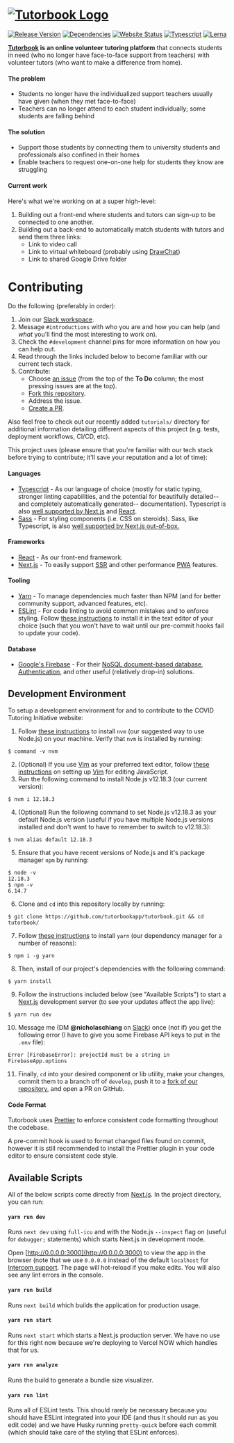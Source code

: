# [![Tutorbook Logo](https://raw.githubusercontent.com/tutorbookapp/old-tutorbook/develop/build/favicon/text-logo.png)](https://tutorbook.org/)

[![Release Version](https://img.shields.io/github/v/release/tutorbookapp/tutorbook?color=brightgreen)](https://github.com/tutorbookapp/tutorbook/releases/)
[![Dependencies](https://img.shields.io/david/tutorbookapp/tutorbook)](https://david-dm.org/tutorbookapp/tutorbook)
[![Website Status](https://img.shields.io/website?down_color=lightgrey&down_message=down&up_color=brightgreen&up_message=up&url=https%3A%2F%2Ftutorbook.org%2F)](https://tutorbook.org/)
[![Typescript](https://img.shields.io/badge/uses-typescript-orange?styles=flat)](https://www.typescriptlang.org)
[![Lerna](https://img.shields.io/badge/maintained%20with-lerna-cc00ff.svg)](https://lerna.js.org/)

**[Tutorbook](https://tutorbook.org/) is an online volunteer tutoring platform**
that connects students in need (who no longer have face-to-face support from
teachers) with volunteer tutors (who want to make a difference from home).

#### The problem

- Students no longer have the individualized support teachers usually have given
  (when they met face-to-face)
- Teachers can no longer attend to each student individually; some students are
  falling behind

#### The solution

- Support those students by connecting them to university students and
  professionals also confined in their homes
- Enable teachers to request one-on-one help for students they know are
  struggling

#### Current work

Here's what we're working on at a super high-level:

1. Building out a front-end where students and tutors can sign-up to be
   connected to one another.
2. Building out a back-end to automatically match students with tutors and send
   them three links:
   - Link to video call
   - Link to virtual whiteboard (probably using
     [DrawChat](https://github.com/cojapacze/sketchpad))
   - Link to shared Google Drive folder

# Contributing

Do the following (preferably in order):

1. Join our [Slack workspace](https://join.slack.com/t/tutorbookapp/shared_invite/zt-ekmpvd9t-uzH_HuS6KbwVg480TAMa5g).
2. Message `#introductions` with who you are and how you can help (and _what_
   you'll find the most interesting to work on).
3. Check the `#development` channel pins for more information on how you can
   help out.
4. Read through the links included below to become familiar with our current tech
   stack.
5. Contribute:
   - Choose [an
     issue](https://github.com/orgs/tutorbookapp/projects/2?fullscreen=true) (from
     the top of the **To Do** column; the most pressing issues are at the top).
   - [Fork this repository](https://github.com/tutorbookapp/covid-tutoring/fork).
   - Address the issue.
   - [Create a PR](https://github.com/tutorbookapp/covid-tutoring/compare).

Also feel free to check out our recently added `tutorials/` directory for
additional information detailing different aspects of this project (e.g. tests,
deployment workflows, CI/CD, etc).

This project uses (please ensure that you're familiar with our tech stack before
trying to contribute; it'll save your reputation and a lot of time):

#### Languages

- [Typescript](https://www.typescriptlang.org) - As our language of choice
  (mostly for static typing, stronger linting capabilities, and the potential
  for beautifully detailed--and completely automatically generated--
  documentation). Typescript is also [well supported by
  Next.js](https://nextjs.org/docs/basic-features/typescript) and
  [React](https://reactjs.org/docs/static-type-checking.html#typescript).
- [Sass](https://sass-lang.com) - For styling components (i.e. CSS on steroids).
  Sass, like Typescript, is also [well supported by Next.js
  out-of-box.](https://nextjs.org/docs/basic-features/built-in-css-support#sass-support)

#### Frameworks

- [React](https://reactjs.org) - As our front-end framework.
- [Next.js](https://nextjs.org) - To easily support
  [SSR](https://nextjs.org/docs/basic-features/pages#server-side-rendering) and
  other performance [PWA](https://web.dev/progressive-web-apps/) features.

#### Tooling

- [Yarn](https://yarnpkg.com) - To manage dependencies much faster than NPM (and
  for better community support, advanced features, etc).
- [ESLint](https://github.com/eslint/eslint) - For code linting to avoid
  common mistakes and to enforce styling. Follow [these
  instructions](https://eslint.org/docs/user-guide/integrations) to install it
  in the text editor of your choice (such that you won't have to wait until our
  pre-commit hooks fail to update your code).

#### Database

- [Google's Firebase](https://firebase.google.com/) - For their [NoSQL
  document-based database](https://firebase.google.com/products/firestore),
  [Authentication](https://firebase.google.com/products/auth), and other
  useful (relatively drop-in) solutions.

## Development Environment

To setup a development environment for and to contribute to the COVID Tutoring
Initiative website:

1. Follow [these instructions](https://github.com/nvm-sh/nvm#installing-and-updating)
   to install `nvm` (our suggested way to use Node.js) on your
   machine. Verify that `nvm` is installed by running:

```
$ command -v nvm
```

2. (Optional) If you use [Vim](https://vim.org) as your preferred text editor,
   follow [these instructions](https://freshman.tech/vim-javascript/) on setting
   up [Vim](https://vim.org) for editing JavaScript.
3. Run the following command to install Node.js v12.18.3 (our current version):

```
$ nvm i 12.18.3
```

4. (Optional) Run the following command to set Node.js v12.18.3 as your default
   Node.js version (useful if you have multiple Node.js versions installed and
   don't want to have to remember to switch to v12.18.3):

```
$ nvm alias default 12.18.3
```

5. Ensure that you have recent versions of Node.js and it's package manager
   `npm` by running:

```
$ node -v
12.18.3
$ npm -v
6.14.7
```

6. Clone and `cd` into this repository locally by running:

```
$ git clone https://github.com/tutorbookapp/tutorbook.git && cd tutorbook/
```

7. Follow [these instructions](https://yarnpkg.com/getting-started/install) to
   install `yarn` (our dependency manager for a number of reasons):

```
$ npm i -g yarn
```

8. Then, install of our project's dependencies with the following command:

```
$ yarn install
```

9. Follow the instructions included below (see "Available Scripts") to start a
   [Next.js](https://nextjs.org) development server (to see your updates affect
   the app live):

```
$ yarn run dev
```

10. Message me (DM **@nicholaschiang** on
    [Slack](https://tutorbookapp.slack.com)) once (not if) you get the following
    error (I have to give you some Firebase API keys to put in the `.env` file):

```
Error [FirebaseError]: projectId must be a string in FirebaseApp.options
```

11. Finally, `cd` into your desired component or lib utility, make your changes,
    commit them to a branch off of `develop`, push it to a [fork of our
    repository](https://github.com/tutorbookapp/covid-tutoring/fork), and open a
    PR on GitHub.

#### Code Format

Tutorbook uses [Prettier](https://prettier.io/) to enforce consistent code
formatting throughout the codebase.

A pre-commit hook is used to format changed files found on commit, however it is
still recommended to install the Prettier plugin in your code editor to ensure
consistent code style.

## Available Scripts

All of the below scripts come directly from
[Next.js](https://nextjs.org/docs/getting-started). In the project directory,
you can run:

#### `yarn run dev`

Runs `next dev` using `full-icu` and with the Node.js `--inspect` flag on
(useful for `debugger;` statements) which starts Next.js in development mode.

Open [http://0.0.0.0:3000](http://0.0.0.0:3000) to view the app in the browser
(note that we use `0.0.0.0` instead of the default `localhost` for [Intercom
support](https://bit.ly/3cAWfLv). The page will hot-reload if you make edits.
You will also see any lint errors in the console.

#### `yarn run build`

Runs `next build` which builds the application for production usage.

#### `yarn run start`

Runs `next start` which starts a Next.js production server. We have no use for
this right now because we're deploying to Vercel NOW which handles that for us.

#### `yarn run analyze`

Runs the build to generate a bundle size visualizer.

#### `yarn run lint`

Runs all of ESLint tests. This should rarely be necessary because you should
have ESLint integrated into your IDE (and thus it should run as you edit code)
and we have Husky running `pretty-quick` before each commit (which should take
care of the styling that ESLint enforces).

